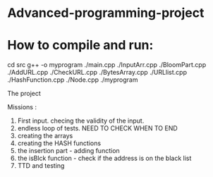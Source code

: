 # Advanced-programming-project

# How to compile and run:
cd src
g++ -o myprogram ./main.cpp ./InputArr.cpp ./BloomPart.cpp ./AddURL.cpp ./CheckURL.cpp ./BytesArray.cpp ./URLlist.cpp ./HashFunction.cpp ./Node.cpp
./myprogram



The project


Missions : 
1. First input. checing the validity of the input.
2. endless loop of tests. NEED TO CHECK WHEN TO END
3. creating the arrays
4. creating the HASH functions
5. the insertion part - adding function
6. the isBlck function - check if the address is on the black list
7. TTD and testing
